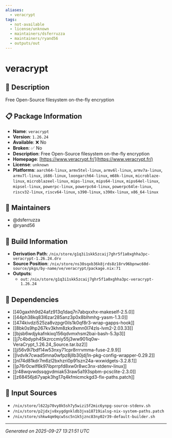```yaml
---
aliases:
  - veracrypt
tags:
  - not-available
  - license/unknown
  - maintainers/dsferruzza
  - maintainers/ryand56
  - outputs/out
---
```


# veracrypt

## 📝 Description

Free Open-Source filesystem on-the-fly encryption

## 📋 Package Information

- **Name**: `veracrypt`
- **Version**: `1.26.24`
- **Available**: ❌ No
- **Broken**: ✅ No
- **Description**: Free Open-Source filesystem on-the-fly encryption
- **Homepage**: [https://www.veracrypt.fr/](https://www.veracrypt.fr/)
- **License**: `unknown`
- **Platforms**: `aarch64-linux`, `armv5tel-linux`, `armv6l-linux`, `armv7a-linux`, `armv7l-linux`, `i686-linux`, `loongarch64-linux`, `m68k-linux`, `microblaze-linux`, `microblazeel-linux`, `mips-linux`, `mips64-linux`, `mips64el-linux`, `mipsel-linux`, `powerpc-linux`, `powerpc64-linux`, `powerpc64le-linux`, `riscv32-linux`, `riscv64-linux`, `s390-linux`, `s390x-linux`, `x86_64-linux`
## 👥 Maintainers

- @dsferruzza
- @ryand56


## 🔧 Build Information

- **Derivation Path**: `/nix/store/g1q3i1skk5zcaij7ghr5f1a0xghha3pc-veracrypt-1.26.24.drv`
- **Source Position**: `/nix/store/ns30sqxb36k8jrds8z18rv96bpnwc60d-source/pkgs/by-name/ve/veracrypt/package.nix:71`
- **Outputs**:
  - `out`:  `/nix/store/g1q3i1skk5zcaij7ghr5f1a0xghha3pc-veracrypt-1.26.24`

## 🔗 Dependencies

- [[40gaxhh9d24afz913q1daq7n7abqxxhx-makeself-2.5.0]]
- [[44ph38kq83l6zar285anz3p0x8blhmhg-yasm-1.3.0]]
- [[474kivdzi525za8vzpgr0ils1k0qf8r3-wrap-gapps-hook]]
- [[8bk0s9hp267kv3khm8zkx9xmn0l74zls-lvm2-2.03.33]]
- [[bjsb6wdjykafnkixq156qdvmxhsm2bai-bash-5.3p3]]
- [[j7c4bdyph45kzrccmiy55j3ww901iq0w-VeraCrypt_1.26.24_Source.tar.bz2]]
- [[ji56v9i7bdf14w53nxy71cpr8rrrvmma-fuse-2.9.9]]
- [[lvdvlk7cwad5mna0wfpz8jllb30jdj1n-pkg-config-wrapper-0.29.2]]
- [[nl74d81kdr7m6zl2bxhzri0p91szn24a-wxwidgets-3.2.8.1]]
- [[p76r0cwlf6k97ibprrpfd8xw0r8wc3nx-stdenv-linux]]
- [[r48wqvwdssqgvdmiak53raw5a193spbm-pcsclite-2.3.0]]
- [[z68456jdi7yapk3hg17q4kfmicmckgd3-fix-paths.patch]]

## 📁 Input Sources

- `/nix/store/l622p70vy8k5sh7y5wizi5f2mic6ynpg-source-stdenv.sh`
- `/nix/store/p2jdxjv8xygdgnkldb3jva18719ialsg-nix-system-paths.patch`
- `/nix/store/shkw4qm9qcw5sc5n1k5jznc83ny02r39-default-builder.sh`

---
*Generated on 2025-09-27 13:21:51 UTC*

